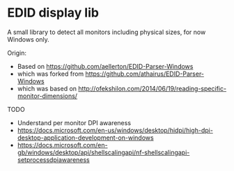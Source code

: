 # EDID display lib

A small library to detect all monitors including physical sizes,
for now Windows only.

Origin:

- Based on https://github.com/aellerton/EDID-Parser-Windows
- which was forked from https://github.com/athairus/EDID-Parser-Windows
- which was based on http://ofekshilon.com/2014/06/19/reading-specific-monitor-dimensions/

TODO

- Understand per monitor DPI awareness
- https://docs.microsoft.com/en-us/windows/desktop/hidpi/high-dpi-desktop-application-development-on-windows
- https://docs.microsoft.com/en-gb/windows/desktop/api/shellscalingapi/nf-shellscalingapi-setprocessdpiawareness

